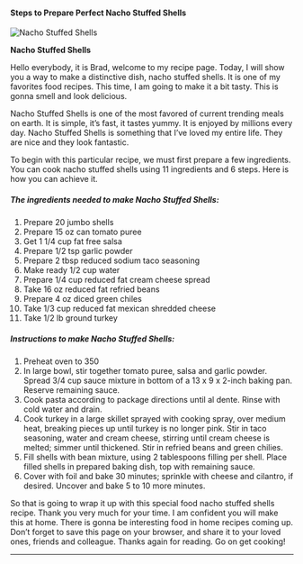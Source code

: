             

#### Steps to Prepare Perfect Nacho Stuffed Shells

![Nacho Stuffed Shells](https://img-global.cpcdn.com/recipes/1aee3a5589212ae6/751x532cq70/nacho-stuffed-shells-recipe-main-photo.jpg)

**Nacho Stuffed Shells**

Hello everybody, it is Brad, welcome to my recipe page. Today, I will show you a way to make a distinctive dish, nacho stuffed shells. It is one of my favorites food recipes. This time, I am going to make it a bit tasty. This is gonna smell and look delicious.

Nacho Stuffed Shells is one of the most favored of current trending meals on earth. It is simple, it’s fast, it tastes yummy. It is enjoyed by millions every day. Nacho Stuffed Shells is something that I’ve loved my entire life. They are nice and they look fantastic.

To begin with this particular recipe, we must first prepare a few ingredients. You can cook nacho stuffed shells using 11 ingredients and 6 steps. Here is how you can achieve it.

##### The ingredients needed to make Nacho Stuffed Shells:

1.  Prepare 20 jumbo shells
2.  Prepare 15 oz can tomato puree
3.  Get 1 1/4 cup fat free salsa
4.  Prepare 1/2 tsp garlic powder
5.  Prepare 2 tbsp reduced sodium taco seasoning
6.  Make ready 1/2 cup water
7.  Prepare 1/4 cup reduced fat cream cheese spread
8.  Take 16 oz reduced fat refried beans
9.  Prepare 4 oz diced green chiles
10.  Take 1/3 cup reduced fat mexican shredded cheese
11.  Take 1/2 lb ground turkey

##### Instructions to make Nacho Stuffed Shells:

1.  Preheat oven to 350
2.  In large bowl, stir together tomato puree, salsa and garlic powder. Spread 3/4 cup sauce mixture in bottom of a 13 x 9 x 2-inch baking pan. Reserve remaining sauce.
3.  Cook pasta according to package directions until al dente. Rinse with cold water and drain.
4.  Cook turkey in a large skillet sprayed with cooking spray, over medium heat, breaking pieces up until turkey is no longer pink. Stir in taco seasoning, water and cream cheese, stirring until cream cheese is melted; simmer until thickened. Stir in refried beans and green chilies.
5.  Fill shells with bean mixture, using 2 tablespoons filling per shell. Place filled shells in prepared baking dish, top with remaining sauce.
6.  Cover with foil and bake 30 minutes; sprinkle with cheese and cilantro, if desired. Uncover and bake 5 to 10 more minutes.

So that is going to wrap it up with this special food nacho stuffed shells recipe. Thank you very much for your time. I am confident you will make this at home. There is gonna be interesting food in home recipes coming up. Don’t forget to save this page on your browser, and share it to your loved ones, friends and colleague. Thanks again for reading. Go on get cooking!

* * *